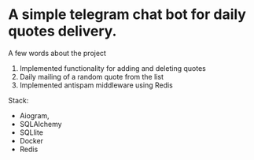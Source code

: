 # A simple telegram chat bot for daily quotes delivery.

A few words about the project
1) Implemented functionality for adding and deleting quotes
2) Daily mailing of a random quote from the list
3) Implemented antispam middleware using Redis
   
Stack:
   * Aiogram,
   * SQLAlchemy 
   * SQLlite
   * Docker 
   * Redis
     
